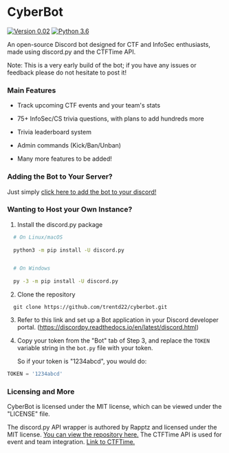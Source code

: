 # CyberBot

[![Version 0.02](https://img.shields.io/badge/version-0.02-green)](https://github.com/trentd22/cyberbot)
[![Python 3.6](https://img.shields.io/badge/python-3.6%2B-blue)](https://www.python.org/downloads/)

An open-source Discord bot designed for CTF and InfoSec enthusiasts, made using discord.py and the CTFTime API.

Note: This is a very early build of the bot; if you have any issues or feedback please do not hesitate to post it!

### Main Features

- Track upcoming CTF events and your team's stats

- 75+ InfoSec/CS trivia questions, with plans to add hundreds more

- Trivia leaderboard system

- Admin commands (Kick/Ban/Unban)

- Many more features to be added!

### Adding the Bot to Your Server?

Just simply [click here to add the bot to your discord!](https://discord.com/api/oauth2/authorize?client_id=741494474081042504&permissions=8&scope=bot)

### Wanting to Host your Own Instance?

1. Install the discord.py package

```sh
  # On Linux/macOS
  
  python3 -m pip install -U discord.py


  # On Windows
  
  py -3 -m pip install -U discord.py
```

2. Clone the repository

```
  git clone https://github.com/trentd22/cyberbot.git
```

3. Refer to this link and set up a Bot application in your Discord developer portal. (https://discordpy.readthedocs.io/en/latest/discord.html)

4. Copy your token from the "Bot" tab of Step 3, and replace the `TOKEN` variable string in the `bot.py` file with your token.

   So if your token is "1234abcd", you would do:
```py
TOKEN = '1234abcd'
```

### Licensing and More

CyberBot is licensed under the MIT license, which can be viewed under the "LICENSE" file.

The discord.py API wrapper is authored by Rapptz and licensed under the MIT license. [You can view the repository here.](https://github.com/Rapptz/discord.py)
The CTFTime API is used for event and team integration. [Link to CTFTime.](https://ctftime.org/)